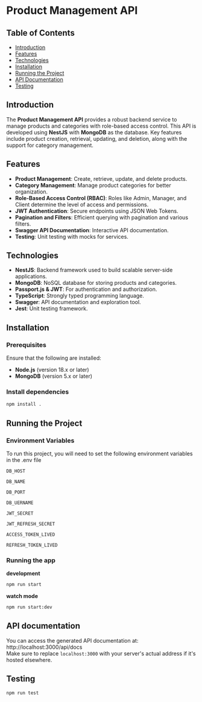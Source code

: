 # Product Management API

## Table of Contents
- [Introduction](#introduction)
- [Features](#features)
- [Technologies](#technologies)
- [Installation](#installation)
- [Running the Project](#running-the-project)
- [API Documentation](#api-documentation)
- [Testing](#testing)

## Introduction
The **Product Management API** provides a robust backend service to manage products and categories with role-based access control. This API is developed using **NestJS** with **MongoDB** as the database. Key features include product creation, retrieval, updating, and deletion, along with the support for category management.

## Features
- **Product Management**: Create, retrieve, update, and delete products.
- **Category Management**: Manage product categories for better organization.
- **Role-Based Access Control (RBAC)**: Roles like Admin, Manager, and Client determine the level of access and permissions.
- **JWT Authentication**: Secure endpoints using JSON Web Tokens.
- **Pagination and Filters**: Efficient querying with pagination and various filters.
- **Swagger API Documentation**: Interactive API documentation.
- **Testing**: Unit testing with mocks for services.

## Technologies
- **NestJS**: Backend framework used to build scalable server-side applications.
- **MongoDB**: NoSQL database for storing products and categories.
- **Passport.js & JWT**: For authentication and authorization.
- **TypeScript**: Strongly typed programming language.
- **Swagger**: API documentation and exploration tool.
- **Jest**: Unit testing framework.

## Installation

### Prerequisites
Ensure that the following are installed:
- **Node.js** (version 18.x or later)
- **MongoDB** (version 5.x or later)

### Install dependencies
```bash
npm install .
```
## Running the Project
### Environment Variables
To run this project, you will need to set the following environment variables in the .env file

`DB_HOST`

`DB_NAME`

`DB_PORT`

`DB_UERNAME`

`JWT_SECRET`

`JWT_REFRESH_SECRET`

`ACCESS_TOKEN_LIVED`

`REFRESH_TOKEN_LIVED`
### Running the app
**development**
```bash
npm run start
```
**watch mode**
```bash
npm run start:dev
```
## API documentation
You can access the generated API documentation at:
http://localhost:3000/api/docs
<br>
Make sure to replace `localhost:3000` with your server's actual address if it's hosted elsewhere.

## Testing
```bash
npm run test
```
